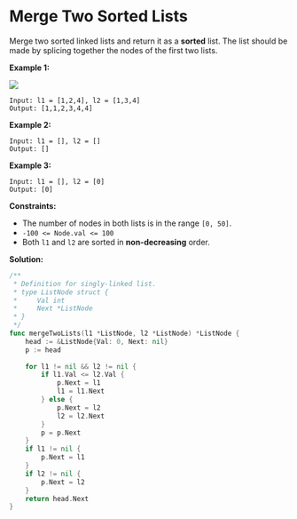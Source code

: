 # Merge Two Sorted Lists
Merge two sorted linked lists and return it as a  **sorted**  list. The list should be made by splicing together the nodes of the first two lists.

**Example 1:**

![](https://assets.leetcode.com/uploads/2020/10/03/merge_ex1.jpg)

    Input: l1 = [1,2,4], l2 = [1,3,4]
    Output: [1,1,2,3,4,4]

**Example 2:**

    Input: l1 = [], l2 = []
    Output: []

**Example 3:**

    Input: l1 = [], l2 = [0]
    Output: [0]

**Constraints:**

-   The number of nodes in both lists is in the range  `[0, 50]`.
-   `-100 <= Node.val <= 100`
-   Both  `l1`  and  `l2`  are sorted in  **non-decreasing**  order.

**Solution:**

```go
/**
 * Definition for singly-linked list.
 * type ListNode struct {
 *     Val int
 *     Next *ListNode
 * }
 */
func mergeTwoLists(l1 *ListNode, l2 *ListNode) *ListNode {
    head := &ListNode{Val: 0, Next: nil}
    p := head
    
    for l1 != nil && l2 != nil {
        if l1.Val <= l2.Val {
            p.Next = l1
            l1 = l1.Next
        } else {
            p.Next = l2
            l2 = l2.Next
        }
        p = p.Next
    }
    if l1 != nil {
        p.Next = l1
    } 
    if l2 != nil {
        p.Next = l2
    }
    return head.Next
}
```